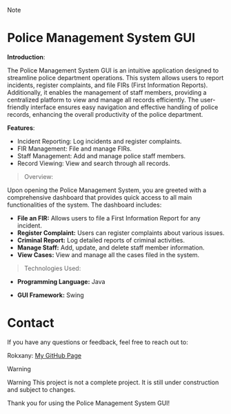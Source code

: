 >[!NOTE]
># Police Management System GUI

**Introduction**:

The Police Management System GUI is an intuitive application designed to streamline police department operations. This system allows users to report incidents, register complaints, and file FIRs (First Information Reports). Additionally, it enables the management of staff members, providing a centralized platform to view and manage all records efficiently. The user-friendly interface ensures easy navigation and effective handling of police records, enhancing the overall productivity of the police department.


**Features**:
- Incident Reporting: Log incidents and register complaints.
- FIR Management: File and manage FIRs.
- Staff Management: Add and manage police staff members.
- Record Viewing: View and search through all records.

> Overview:

Upon opening the Police Management System, you are greeted with a comprehensive dashboard that provides quick access to all main functionalities of the system. The dashboard includes:

- **File an FIR:** Allows users to file a First Information Report for any incident.
- **Register Complaint:** Users can register complaints about various issues.
- **Criminal Report:** Log detailed reports of criminal activities.
- **Manage Staff:** Add, update, and delete staff member information.
- **View Cases:** View and manage all the cases filed in the system.

> Technologies Used:

- **Programming Language:** Java

- **GUI Framework:** Swing

# Contact
If you have any questions or feedback, feel free to reach out to:

Rokxany: [My GitHub Page](https://github.com/Rokxany)


>[!WARNING]
Warning
This project is not a complete project. It is still under construction and subject to changes.

Thank you for using the Police Management System GUI!

